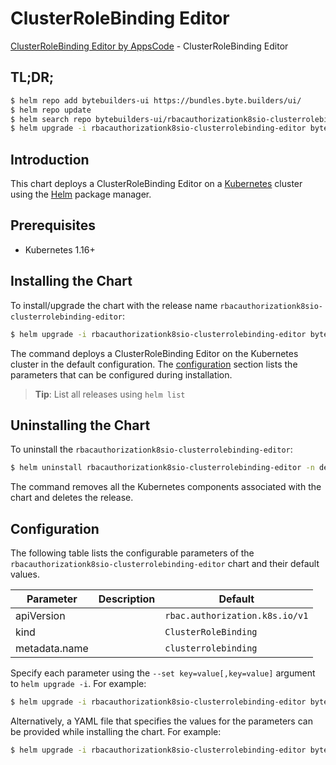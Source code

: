 # ClusterRoleBinding Editor

[ClusterRoleBinding Editor by AppsCode](https://byte.builders) - ClusterRoleBinding Editor

## TL;DR;

```bash
$ helm repo add bytebuilders-ui https://bundles.byte.builders/ui/
$ helm repo update
$ helm search repo bytebuilders-ui/rbacauthorizationk8sio-clusterrolebinding-editor --version=v0.4.2
$ helm upgrade -i rbacauthorizationk8sio-clusterrolebinding-editor bytebuilders-ui/rbacauthorizationk8sio-clusterrolebinding-editor -n default --create-namespace --version=v0.4.2
```

## Introduction

This chart deploys a ClusterRoleBinding Editor on a [Kubernetes](http://kubernetes.io) cluster using the [Helm](https://helm.sh) package manager.

## Prerequisites

- Kubernetes 1.16+

## Installing the Chart

To install/upgrade the chart with the release name `rbacauthorizationk8sio-clusterrolebinding-editor`:

```bash
$ helm upgrade -i rbacauthorizationk8sio-clusterrolebinding-editor bytebuilders-ui/rbacauthorizationk8sio-clusterrolebinding-editor -n default --create-namespace --version=v0.4.2
```

The command deploys a ClusterRoleBinding Editor on the Kubernetes cluster in the default configuration. The [configuration](#configuration) section lists the parameters that can be configured during installation.

> **Tip**: List all releases using `helm list`

## Uninstalling the Chart

To uninstall the `rbacauthorizationk8sio-clusterrolebinding-editor`:

```bash
$ helm uninstall rbacauthorizationk8sio-clusterrolebinding-editor -n default
```

The command removes all the Kubernetes components associated with the chart and deletes the release.

## Configuration

The following table lists the configurable parameters of the `rbacauthorizationk8sio-clusterrolebinding-editor` chart and their default values.

|   Parameter   | Description |                  Default                  |
|---------------|-------------|-------------------------------------------|
| apiVersion    |             | <code>rbac.authorization.k8s.io/v1</code> |
| kind          |             | <code>ClusterRoleBinding</code>           |
| metadata.name |             | <code>clusterrolebinding</code>           |


Specify each parameter using the `--set key=value[,key=value]` argument to `helm upgrade -i`. For example:

```bash
$ helm upgrade -i rbacauthorizationk8sio-clusterrolebinding-editor bytebuilders-ui/rbacauthorizationk8sio-clusterrolebinding-editor -n default --create-namespace --version=v0.4.2 --set apiVersion=rbac.authorization.k8s.io/v1
```

Alternatively, a YAML file that specifies the values for the parameters can be provided while
installing the chart. For example:

```bash
$ helm upgrade -i rbacauthorizationk8sio-clusterrolebinding-editor bytebuilders-ui/rbacauthorizationk8sio-clusterrolebinding-editor -n default --create-namespace --version=v0.4.2 --values values.yaml
```
